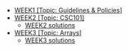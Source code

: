 - [WEEK1 [Topic: Guidelines & Policies]](https://csc215.jpkit.us/WEEK1/)
- [WEEK2 [Topic: CSC101]](https://csc215.jpkit.us/WEEK2/)
	- [WEEK2 solutions](https://csc215.jpkit.us/WEEK2/solutions/)
- [WEEK3 [Topic: Arrays]](https://csc215.jpkit.us/WEEK3/)
	- [WEEK3 solutions](https://csc215.jpkit.us/WEEK3/solutions/)
